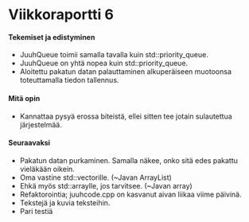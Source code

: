 # Viikkoraportti 6

#### Tekemiset ja edistyminen

- JuuhQueue toimii samalla tavalla kuin std::priority_queue.
- JuuhQueue on yhtä nopea kuin std::priority_queue.
- Aloitettu pakatun datan palauttaminen alkuperäiseen muotoonsa toteuttamalla tiedon tallennus.

#### Mitä opin

- Kannattaa pysyä erossa biteistä, ellei sitten tee jotain sulautettua järjestelmää.

#### Seuraavaksi

- Pakatun datan purkaminen. Samalla näkee, onko sitä edes pakattu vieläkään oikein.
- Oma vastine std::vectorille. (~Javan ArrayList)
- Ehkä myös std::arraylle, jos tarvitsee. (~Javan array)
- Refaktorointia; juuhcode.cpp on kasvanut aivan liikaa viime päivinä.
- Tekstejä ja kuvia teksteihin.
- Pari testiä
